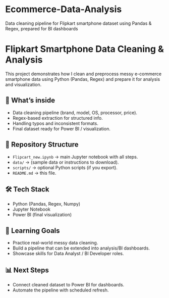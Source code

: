 # Ecommerce-Data-Analysis
Data cleaning pipeline for Flipkart smartphone dataset using Pandas &amp; Regex, prepared for BI dashboards

# Flipkart Smartphone Data Cleaning & Analysis

This project demonstrates how I clean and preprocess messy e-commerce smartphone data
using Python (Pandas, Regex) and prepare it for analysis and visualization.

## 🚀 What’s inside
- Data cleaning pipeline (brand, model, OS, processor, price).
- Regex-based extraction for structured info.
- Handling typos and inconsistent formats.
- Final dataset ready for Power BI / visualization.

## 📂 Repository Structure
- `Flipcart_new.ipynb` → main Jupyter notebook with all steps.
- `data/` → (sample data or instructions to download).
- `scripts/` → optional Python scripts (if you export).
- `README.md` → this file.

## 🛠️ Tech Stack
- Python (Pandas, Regex, Numpy)
- Jupyter Notebook
- Power BI (final visualization)

## 🎯 Learning Goals
- Practice real-world messy data cleaning.
- Build a pipeline that can be extended into analysis/BI dashboards.
- Showcase skills for Data Analyst / BI Developer roles.

## 📊 Next Steps
- Connect cleaned dataset to Power BI for dashboards.
- Automate the pipeline with scheduled refresh.
